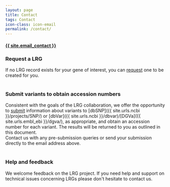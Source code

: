 ```yaml
---
layout: page
title: Contact
tags: Contact
icon-class: icon-email
permalink: /contact/
---
```


<div class="page_info">
  <a href="mailto:{{ site.email_contact }}">
    <h4 class="info_highlighted clearfix">
      <div class="left icon-send close-icon-5"></div>
      <div class="left">{{ site.email_contact }}</div>
    </h4>
  </a>
</div>

### Request a LRG

If no LRG record exists for your gene of interest, you can [request](/lrg-request) one to be created for you.  
<br />  

### Submit variants to obtain accession numbers

Consistent with the goals of the LRG collaboration, we offer the opportunity to [submit](/submit-variants) information about variants to [dbSNP]({{ site.urls.ncbi }}/projects/SNP/) or [dbVar]({{ site.urls.ncbi }}/dbvar)/[DGVa]({{ site.urls.embl_ebi }}/dgva/), as appropriate, and obtain an accession number for each variant. The results will be returned to you as outlined in this document.  
Contact us with any pre-submission queries or send your submission directly to the email address above.  
<br />  

### Help and feedback

We welcome feedback on the LRG project.  If you need help and support on technical issues concerning LRGs please don't hesitate to contact us.
